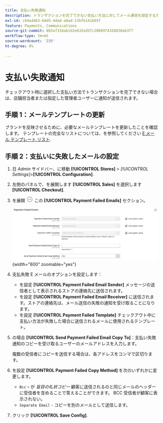 ```yaml
---
title: 支払い失敗通知
description: トランザクションを完了できない支払い方法に対してメール通信を設定する方法を説明します。
exl-id: c64a4463-64d5-4dad-a8ad-13bfb141b65f
feature: Payments, Communications
source-git-commit: 8b5af316ab1d2e632ed5fc2066974326830ab3f7
workflow-type: tm+mt
source-wordcount: '235'
ht-degree: 0%

---
```


# 支払い失敗通知

チェックアウト時に選択した支払い方法でトランザクションを完了できない場合は、店舗担当者または指定した管理者ユーザーに通知が送信されます。

## 手順 1：メールテンプレートの更新

ブランドを反映させるために、必要なメールテンプレートを更新したことを確認します。 テンプレートの完全なリストについては、を参照してください [E メール テンプレート リスト](../systems/email-templates.md#email-template-list).

## 手順 2：支払いに失敗したメールの設定

1. 日 _Admin_ サイドバー、に移動 **[!UICONTROL Stores]** > _[!UICONTROL Settings]_>**[!UICONTROL Configuration]**.

1. 左側のパネルで、を展開します **[!UICONTROL Sales]** を選択します **[!UICONTROL Checkout]**.

1. を展開 ![展開セレクター](../assets/icon-display-expand.png) この **[!UICONTROL Payment Failed Emails]** セクション。

   ![支払いに失敗したメール](../configuration-reference/sales/assets/checkout-payment-failed-emails.png){width="600" zoomable="yes"}

1. 支払失敗 E メールのオプションを設定します：

   - を設定 **[!UICONTROL Payment Failed Email Sender]** メッセージの送信者として表示されるストアの連絡先に送信されます。
   - を設定 **[!UICONTROL Payment Failed Email Receiver]** に送信されます。ストアの連絡先は、メール送信の失敗の通知を受け取ることになります。
   - を設定 **[!UICONTROL Payment Failed Template]** チェックアウト中に支払い方法が失敗した場合に送信されるメールに使用されるテンプレート。

1. の場合 **[!UICONTROL Send Payment Failed Email Copy To]**：支払い失敗通知のコピーを受け取るユーザーのメールアドレスを入力します。

   複数の受信者にコピーを送信する場合は、各アドレスをコンマで区切ります。

1. を設定 **[!UICONTROL Payment Failed Copy Method]** を次のいずれかに変更します。

   - `Bcc`  – が _盲目の礼状コピー_ 顧客に送信されるのと同じメールのヘッダーに受信者を含めることで答えることができます。 BCC 受信者が顧客に表示されない。
   - `Separate Email` - コピーを別のメールとして送信します。

1. クリック **[!UICONTROL Save Config]**.
